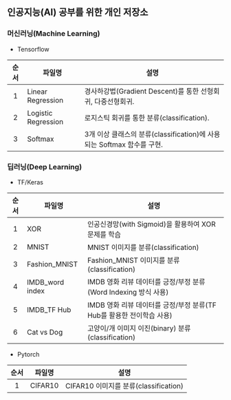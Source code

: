 ## 인공지능(AI) 공부를 위한 개인 저장소

### 머신러닝(Machine Learning)

- Tensorflow

|순서|파일명|설명|
|:-:|-|-|
|1|Linear Regression|경사하강법(Gradient Descent)를 통한 선형회귀, 다중선형회귀.|
|2|Logistic Regression|로지스틱 회귀를 통한 분류(classification).|
|3|Softmax|3개 이상 클래스의 분류(classification)에 사용되는 Softmax 함수를 구현.|

### 딥러닝(Deep Learning)

- TF/Keras

|순서|파일명|설명|
|:-:|-|-|
|1|XOR|인공신경망(with Sigmoid)을 활용하여 XOR 문제를 학습|
|2|MNIST|MNIST 이미지를 분류(classification)|
|3|Fashion_MNIST|Fashion_MNIST 이미지를 분류(classification)|
|4|IMDB_word index|IMDB 영화 리뷰 데이터를 긍정/부정 분류(Word Indexing 방식 사용)|
|5|IMDB_TF Hub|IMDB 영화 리뷰 데이터를 긍정/부정 분류(TF Hub를 활용한 전이학습 사용)|
|6|Cat vs Dog|고양이/개 이미지 이진(binary) 분류(classification)|

- Pytorch

|순서|파일명|설명|
|:-:|-|-|
|1|CIFAR10|CIFAR10 이미지를 분류(classification)|
